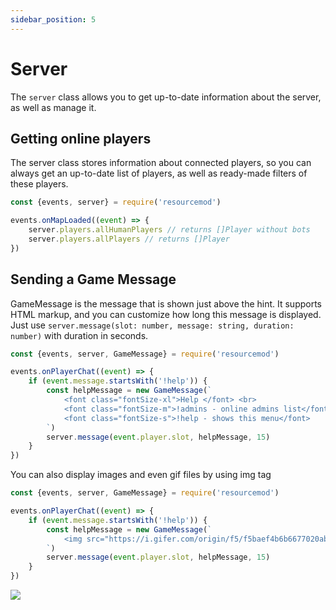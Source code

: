 ```yaml
---
sidebar_position: 5
---
```


# Server

The `server` class allows you to get up-to-date information about the server, as well as manage it.

## Getting online players

The server class stores information about connected players, so you can always get an up-to-date list of players, as well as ready-made filters of these players.

```jsx title="addons/resourcemod/src/server.js"
const {events, server} = require('resourcemod')

events.onMapLoaded((event) => {
    server.players.allHumanPlayers // returns []Player without bots
    server.players.allPlayers // returns []Player
})
```

## Sending a Game Message

GameMessage is the message that is shown just above the hint. It supports HTML markup, and you can customize how long this message is displayed.
Just use `server.message(slot: number, message: string, duration: number)` with duration in seconds.

```jsx title="addons/resourcemod/src/server.js"
const {events, server, GameMessage} = require('resourcemod')

events.onPlayerChat((event) => {
    if (event.message.startsWith('!help')) {
        const helpMessage = new GameMessage(`
            <font class="fontSize-xl">Help </font> <br>
            <font class="fontSize-m">!admins - online admins list</font> <br>
            <font class="fontSize-s">!help - shows this menu</font>
        `)
        server.message(event.player.slot, helpMessage, 15)
    }
})
```

You can also display images and even gif files by using img tag

```jsx title="addons/resourcemod/src/server.js"
const {events, server, GameMessage} = require('resourcemod')

events.onPlayerChat((event) => {
    if (event.message.startsWith('!help')) {
        const helpMessage = new GameMessage(`
            <img src="https://i.gifer.com/origin/f5/f5baef4b6b6677020ab8d091ef78a3bc_w200.gif" />
        `)
        server.message(event.player.slot, helpMessage, 15)
    }
})
```

<img src="/img/gif-game-message.jpg" />

